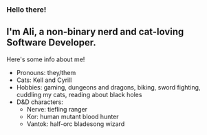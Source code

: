 ### Hello there!
## I'm Ali, a non-binary nerd and cat-loving Software Developer.

Here's some info about me!

- Pronouns: they/them
- Cats: Kell and Cyrill
- Hobbies: gaming, dungeons and dragons, biking, sword fighting, cuddling my cats, reading about black holes
- D&D characters: 
    - Nerve: tiefling ranger
    - Kor: human mutant blood hunter
    - Vantok: half-orc bladesong wizard

<!--
**aliwojo/aliwojo** is a ✨ _special_ ✨ repository because its `README.md` (this file) appears on your GitHub profile.

Here are some ideas to get you started:

- 🔭 I’m currently working on ...
- 🌱 I’m currently learning ...
- 👯 I’m looking to collaborate on ...
- 🤔 I’m looking for help with ...
- 💬 Ask me about ...
- 📫 How to reach me: ...
- 😄 Pronouns: ...
- ⚡ Fun fact: ...
-->
